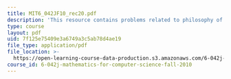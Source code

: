 ```yaml
---
title: MIT6_042JF10_rec20.pdf
description: 'This resource contains problems related to philosophy of probability. '
type: course
layout: pdf
uid: 7f125e75409e3a6749a3c5ab78d4ae19
file_type: application/pdf
file_location: >-
  https://open-learning-course-data-production.s3.amazonaws.com/6-042j-mathematics-for-computer-science-fall-2010/7f125e75409e3a6749a3c5ab78d4ae19_MIT6_042JF10_rec20.pdf
course_id: 6-042j-mathematics-for-computer-science-fall-2010
---
```

